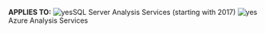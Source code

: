 **APPLIES TO:** ![yes](media/yes.png)SQL Server Analysis Services (starting with 2017) ![yes](media/yes.png)Azure Analysis Services